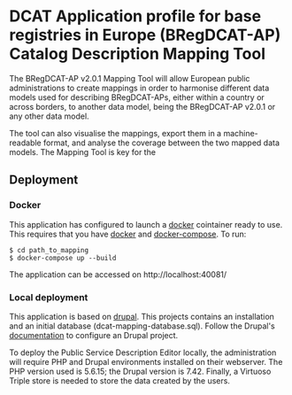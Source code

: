 # DCAT Application profile for base registries in Europe (BRegDCAT-AP) Catalog Description Mapping Tool

The BRegDCAT-AP v2.0.1 Mapping Tool will allow European public administrations to create mappings in order to harmonise different data models used for describing BRegDCAT-APs, either within a country or across borders, to another data model, being the BRegDCAT-AP v2.0.1 or any other data model. 

The tool can also visualise the mappings, export them in a machine-readable format, and analyse the coverage between the two mapped data models. The Mapping Tool is key for the 


## Deployment

### Docker

This application has configured to launch a [docker](https://www.docker.com/) cointainer ready to use. This requires that you have [docker](https://www.docker.com/) and [docker-compose](https://docs.docker.com/compose/install/). To run:

    $ cd path_to_mapping
    $ docker-compose up --build

The application can be accessed on http://localhost:40081/

### Local deployment 

This application is based on [drupal](https://www.drupal.com). This projects contains an installation and an initial database (dcat-mapping-database.sql). Follow the Drupal's [documentation](http://drupal.org/documentation) to configure an Drupal project.

To deploy the Public Service Description Editor locally, the administration will require PHP and Drupal environments installed on their webserver. The PHP version used is 5.6.15; the Drupal version is 7.42. Finally, a Virtuoso Triple store is needed to store the data created by the users.